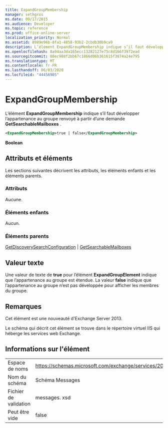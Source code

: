 ```yaml
---
title: ExpandGroupMembership
manager: sethgros
ms.date: 09/17/2015
ms.audience: Developer
ms.topic: reference
ms.prod: office-online-server
localization_priority: Normal
ms.assetid: 8989e96b-8fa1-4858-93b2-2cbdb30b9ca9
description: L’élément ExpandGroupMembership indique s’il faut développer l’appartenance au groupe renvoyé à partir d’une demande GetSearchableMailboxes.
ms.openlocfilehash: 8a94aa3da165ecc13282127e75c8d166f3972ead
ms.sourcegitcommit: 88ec988f2bb67c1866d06b361615f3674a24e795
ms.translationtype: MT
ms.contentlocale: fr-FR
ms.lasthandoff: 06/03/2020
ms.locfileid: "44456905"
---
```

# <a name="expandgroupmembership"></a>ExpandGroupMembership

L’élément **ExpandGroupMembership** indique s’il faut développer l’appartenance au groupe renvoyé à partir d’une demande **GetSearchableMailboxes** . 
  
```XML
<ExpandGroupMembership>true | false</ExpandGroupMembership>
```

 **Boolean**
## <a name="attributes-and-elements"></a>Attributs et éléments

Les sections suivantes décrivent les attributs, les éléments enfants et les éléments parents.
  
### <a name="attributes"></a>Attributs

Aucune.
  
### <a name="child-elements"></a>Éléments enfants

Aucun.
  
### <a name="parent-elements"></a>Éléments parents

[GetDiscoverySearchConfiguration](getdiscoverysearchconfiguration.md)  |  [GetSearchableMailboxes](getsearchablemailboxes.md)
  
## <a name="text-value"></a>Valeur texte

Une valeur de texte de **true** pour l’élément **ExpandGroupElement** indique que l’appartenance au groupe est étendue. La valeur **false** indique que l’appartenance au groupe n’est pas développée pour afficher les membres du groupe. 
  
## <a name="remarks"></a>Remarques

Cet élément est une nouveauté d'Exchange Server 2013.
  
Le schéma qui décrit cet élément se trouve dans le répertoire virtuel IIS qui héberge les services web Exchange.
  
## <a name="element-information"></a>Informations sur l'élément

|||
|:-----|:-----|
|Espace de noms  <br/> |https://schemas.microsoft.com/exchange/services/2006/messages  <br/> |
|Nom du schéma  <br/> |Schéma Messages  <br/> |
|Fichier de validation  <br/> |messages. xsd  <br/> |
|Peut être vide  <br/> |false  <br/> |
   

